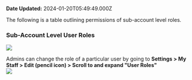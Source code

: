 **Date Updated:** 2024-01-20T05:49:49.000Z

The following is a table outlining permissions of sub-account level roles.

  
### **Sub-Account Level User Roles**

**![](https://s3.amazonaws.com/cdn.freshdesk.com/data/helpdesk/attachments/production/155018238155/original/mcE4xdl46E3pyAgBhVD9qRWDvOg8gfscqg.png?1705709137)**

  
Admins can change the role of a particular user by going to **Settings > My Staff > Edit (pencil icon) > Scroll to and expand "User Roles"**  
**![](https://s3.amazonaws.com/cdn.freshdesk.com/data/helpdesk/attachments/production/155018238329/original/SO6U66a5eqB-L00Pot42Kknck7OO6w0K8Q.png?1705709967)**  